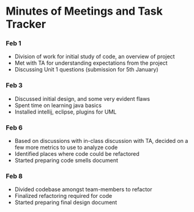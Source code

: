 # Minutes of Meetings and Task Tracker

### Feb 1
- Division of work for initial study of code, an overview of project
- Met with TA for understanding expectations from the project
- Discussing Unit 1 questions (submission for 5th January) 

### Feb 3
- Discussed initial design, and some very evident flaws
- Spent time on learning java basics
- Installed intellij, eclipse, plugins for UML

### Feb 6
- Based on discussions with in-class discussion with TA, decided on a few more metrics to use to analyze code
- Identified places where code could be refactored
- Started preparing code smells document

### Feb 8
- Divided codebase amongst team-members to refactor
- Finalized refactoring required for code
- Started preparing final design document
